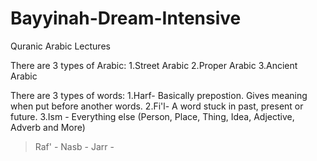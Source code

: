 # Bayyinah-Dream-Intensive
Quranic Arabic Lectures

There are 3 types of Arabic:
1.Street Arabic
2.Proper Arabic
3.Ancient Arabic

There are 3 types of words:
1.Harf- Basically prepostion. Gives meaning when put before another words. 
2.Fi'l- A word stuck in past, present or future.
3.Ism - Everything else (Person, Place, Thing, Idea, Adjective, Adverb and More)
> Raf' - 
> Nasb -
> Jarr -
